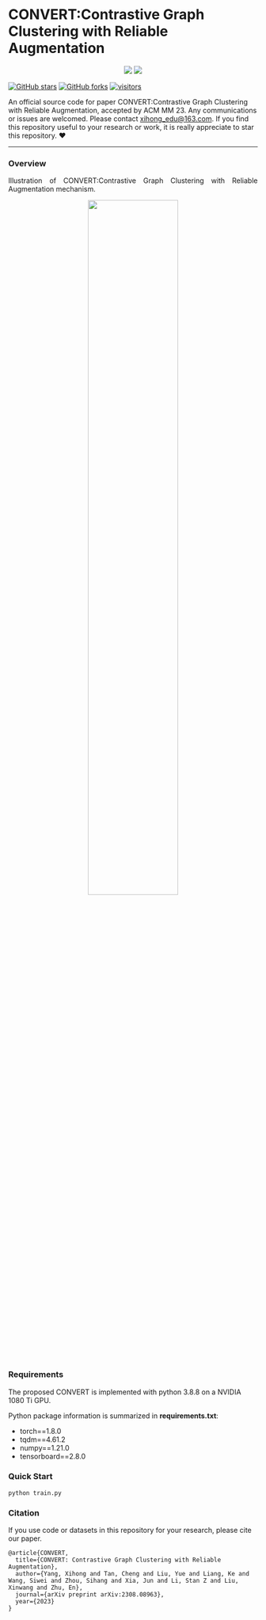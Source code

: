 [stars-img]: https://img.shields.io/github/stars/xihongyang1999/CONVERT?color=yellow
[stars-url]: https://github.com/xihongyang1999/CONVERT/stargazers
[fork-img]: https://img.shields.io/github/forks/xihongyang1999/CONVERT?color=lightblue&label=fork
[fork-url]: https://github.com/xihongyang1999/CONVERT/network/members
[visitors-img]: https://visitor-badge.glitch.me/badge?page_id=xihongyang.1999.CONVERT/
[adgc-url]: https://github.com/xihongyang1999/CONVERT

# CONVERT:Contrastive Graph Clustering with Reliable Augmentation

<p align="center">   
    <a href="https://pytorch.org/" alt="PyTorch">
      <img src="https://img.shields.io/badge/PyTorch-%23EE4C2C.svg?e&logo=PyTorch&logoColor=white" /></a>
    <a href="https://www.acmmm2023.org" alt="Conference">
        <img src="https://img.shields.io/badge/ACM MM'23-brightgreen" /></a>
<p/>



[![GitHub stars][stars-img]][stars-url]
[![GitHub forks][fork-img]][fork-url]
[![visitors][visitors-img]][adgc-url]


An official source code for paper CONVERT:Contrastive Graph Clustering with Reliable Augmentation, accepted by ACM MM 23. Any communications or issues are welcomed. Please contact xihong_edu@163.com. If you find this repository useful to your research or work, it is really appreciate to star this repository. :heart:

-------------

### Overview

<p align = "justify"> 
 Illustration of CONVERT:Contrastive Graph Clustering with Reliable Augmentation mechanism. 
</p>
<div  align="center">    
    <img src="./assets/convert.png" width=60%/>
</div>







### Requirements

The proposed CONVERT is implemented with python 3.8.8 on a NVIDIA 1080 Ti GPU. 

Python package information is summarized in **requirements.txt**:

- torch==1.8.0
- tqdm==4.61.2
- numpy==1.21.0
- tensorboard==2.8.0



### Quick Start

```
python train.py 
```



### Citation

If you use code or datasets in this repository for your research, please cite our paper.

```
@article{CONVERT,
  title={CONVERT: Contrastive Graph Clustering with Reliable Augmentation},
  author={Yang, Xihong and Tan, Cheng and Liu, Yue and Liang, Ke and Wang, Siwei and Zhou, Sihang and Xia, Jun and Li, Stan Z and Liu, Xinwang and Zhu, En},
  journal={arXiv preprint arXiv:2308.08963},
  year={2023}
}
```



